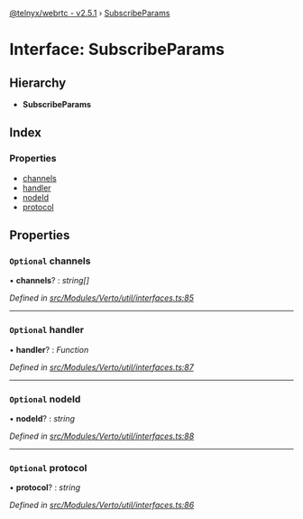 [@telnyx/webrtc - v2.5.1](../README.md) › [SubscribeParams](subscribeparams.md)

# Interface: SubscribeParams

## Hierarchy

* **SubscribeParams**

## Index

### Properties

* [channels](subscribeparams.md#optional-channels)
* [handler](subscribeparams.md#optional-handler)
* [nodeId](subscribeparams.md#optional-nodeid)
* [protocol](subscribeparams.md#optional-protocol)

## Properties

### `Optional` channels

• **channels**? : *string[]*

*Defined in [src/Modules/Verto/util/interfaces.ts:85](https://github.com/team-telnyx/webrtc/blob/main/packages/js/src/Modules/Verto/util/interfaces.ts#L85)*

___

### `Optional` handler

• **handler**? : *Function*

*Defined in [src/Modules/Verto/util/interfaces.ts:87](https://github.com/team-telnyx/webrtc/blob/main/packages/js/src/Modules/Verto/util/interfaces.ts#L87)*

___

### `Optional` nodeId

• **nodeId**? : *string*

*Defined in [src/Modules/Verto/util/interfaces.ts:88](https://github.com/team-telnyx/webrtc/blob/main/packages/js/src/Modules/Verto/util/interfaces.ts#L88)*

___

### `Optional` protocol

• **protocol**? : *string*

*Defined in [src/Modules/Verto/util/interfaces.ts:86](https://github.com/team-telnyx/webrtc/blob/main/packages/js/src/Modules/Verto/util/interfaces.ts#L86)*

